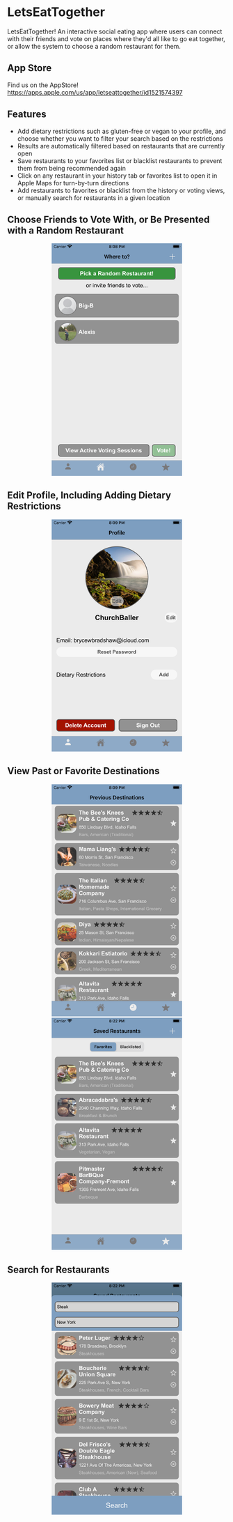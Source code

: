 # LetsEatTogether
LetsEatTogether! An interactive social eating app where users can connect with their friends and vote on places where they'd all like to go eat together, or allow the system to choose a random restaurant for them.

## App Store

Find us on the AppStore! https://apps.apple.com/us/app/letseattogether/id1521574397

## Features

- Add dietary restrictions such as gluten-free or vegan to your profile, and choose whether you want to filter your search based on the restrictions
- Results are automatically filtered based on restaurants that are currently open
- Save restaurants to your favorites list or blacklist restaurants to prevent them from being recommended again
- Click on any restaurant in your history tab or favorites list to open it in Apple Maps for turn-by-turn directions
- Add restaurants to favorites or blacklist from the history or voting views, or manually search for restaurants in a given location

## Choose Friends to Vote With, or Be Presented with a Random Restaurant
<p align = "center">
  <img src="WhereTo/screenShots/letEatTogether Screenshots 5.5/home.png" width=300>
</p>

## Edit Profile, Including Adding Dietary Restrictions
<p align = "center">
  <img src="WhereTo/screenShots/letEatTogether Screenshots 5.5/profile.png" width=300>
</p>

## View Past or Favorite Destinations
<p align = "center">
  <img src="WhereTo/screenShots/letEatTogether Screenshots 5.5/history.png" width=300>
  <img src="WhereTo/screenShots/letEatTogether Screenshots 5.5/saved.png" width=300>
</p>

## Search for Restaurants
<p align = "center">
  <img src="WhereTo/screenShots/letEatTogether Screenshots 5.5/search.png" width=300>
</p>
